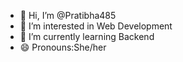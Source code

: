 - 👋 Hi, I’m @Pratibha485
- 👀 I’m interested in Web Development
- 🌱 I’m currently learning Backend
- 😄 Pronouns:She/her
